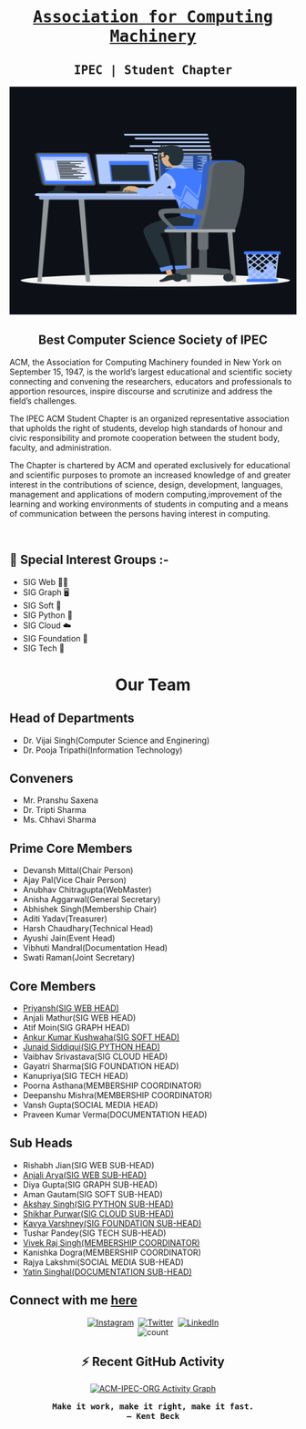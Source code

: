 <h1 align='center'>
<a href="https://acm.ipec.org.in/">
 <strong> <samp>Association for Computing Machinery</samp> </strong></a> 
</h1>
<h2 align='center'>
 <strong><samp>IPEC | Student Chapter</samp> </strong> 
</h2>
<p align="center">
<img src="./assets/animation_500_kxa883sd.gif" width="600" height="400" >
</p>

<h2 align="center"><strong>Best Computer Science Society of IPEC</strong></h2>
<p>
ACM, the Association for Computing Machinery founded in New York on September 15, 1947, is the world’s largest educational and scientific society connecting and convening the researchers, educators and professionals to apportion resources, inspire discourse and scrutinize and address the field’s challenges.
</p>
<p>The IPEC ACM Student Chapter is an organized representative association that upholds the right of students, develop high standards of honour and civic responsibility and promote cooperation between the student body, faculty, and administration.</p>
<p>The Chapter is chartered by ACM and operated exclusively for educational and scientific purposes to promote an increased knowledge of and greater interest in the contributions of science, design, development, languages, management and applications of modern computing,improvement of the learning and working environments of students in computing and a means of communication between the persons having interest in computing.</p>
<br>

## **🔭 Special Interest Groups :-**

-   SIG Web 👨‍💻
-   SIG Graph 🖥
-   SIG Soft 🧩
-   SIG Python 🐍
-   SIG Cloud ☁️
-   SIG Foundation 🐣
-   SIG Tech 📀	

<h1 align="center"><strong>Our Team</strong></h2>

## **Head of Departments**
- Dr. Vijai Singh(Computer Science and Enginering)
- Dr. Pooja Tripathi(Information Technology)
## **Conveners**
- Mr. Pranshu Saxena
- Dr. Tripti Sharma
- Ms. Chhavi Sharma
## **Prime Core Members**
- Devansh Mittal(Chair Person)
- Ajay Pal(Vice Chair Person)
- Anubhav Chitragupta(WebMaster)
- Anisha Aggarwal(General Secretary)
- Abhishek Singh(Membership Chair)
- Aditi Yadav(Treasurer)
- Harsh Chaudhary(Technical Head)
- Ayushi Jain(Event Head)
- Vibhuti Mandral(Documentation Head)
- Swati Raman(Joint Secretary)
## **Core Members**
- <a href="https://github.com/priyanshkulshrestha">Priyansh(SIG WEB HEAD)</a>
- Anjali Mathur(SIG WEB HEAD)
- Atif Moin(SIG GRAPH HEAD)
- <a href="https://github.com/ankurk10">Ankur Kumar Kushwaha(SIG SOFT HEAD)</a>
- <a href="https://github.com/MAX-EINSTEIN">Junaid Siddiqui(SIG PYTHON HEAD)</a>
- Vaibhav Srivastava(SIG CLOUD HEAD)
- Gayatri Sharma(SIG FOUNDATION HEAD)
- Kanupriya(SIG TECH HEAD)
- Poorna Asthana(MEMBERSHIP COORDINATOR)
- Deepanshu Mishra(MEMBERSHIP COORDINATOR)
- Vansh Gupta(SOCIAL MEDIA HEAD)
- Praveen Kumar Verma(DOCUMENTATION HEAD)
## **Sub Heads**
- Rishabh Jian(SIG WEB SUB-HEAD)
- <a href="https://github.com/anjaliaryain">Anjali Arya(SIG WEB SUB-HEAD)</a>
- Diya Gupta(SIG GRAPH SUB-HEAD)
- Aman Gautam(SIG SOFT SUB-HEAD)
- <a href="https://github.com/Akshay2002Singh">Akshay Singh(SIG PYTHON SUB-HEAD)</a>
- <a href="https://github.com/ShikharPurwar">Shikhar Purwar(SIG CLOUD SUB-HEAD)</a>
- <a href="https://github.com/Kavvya1072">Kavya Varshney(SIG FOUNDATION SUB-HEAD)</a>
- Tushar Pandey(SIG TECH SUB-HEAD)
- <a href="https://github.com/vivek-raj-singh">Vivek Raj Singh(MEMBERSHIP COORDINATOR)</a>
- Kanishka Dogra(MEMBERSHIP COORDINATOR)
- Rajya Lakshmi(SOCIAL MEDIA SUB-HEAD)
- <a href="https://github.com/iamyatinsinghal">Yatin Singhal(DOCUMENTATION SUB-HEAD)</a>

## **Connect with me [here](https://github.com/ACM-IPEC-ORG)**

<p align="center">
    <a href = "https://instagram.com/elite2002akshay?utm_medium=copy_link"><img alt="Instagram" src="https://img.shields.io/badge/Instagram-E4405F?style=for-the-badge&logo=instagram&logoColor=white" /></a>&nbsp;
    <a href = "https://twitter.com/Elite_257?t=Aymfq3M6O8HugpcHhfu-5Q&s=09"><img alt="Twitter" src="https://img.shields.io/badge/Twitter-1DA1F2?&style=for-the-badge&logo=twitter&logoColor=white" /></a>&nbsp;
    <a href = "https://www.linkedin.com/in/akshay-singh-elite"><img alt="LinkedIn" src="https://img.shields.io/badge/LinkedIn-0077B5.svg?&style=for-the-badge&logo=linkedin&logoColor=white" /></a>
    <br>
    <img src="https://komarev.com/ghpvc/?username=ACM-IPEC-ORG&label=Profile%20views&color=blueviolet&style=flat" alt="count" />
</p>


<h2 align="center">⚡ Recent GitHub Activity</h2>
<p align="center">
<a href="https://github.com/ACM-IPEC-ORG"><img alt="ACM-IPEC-ORG Activity Graph" src="https://activity-graph.herokuapp.com/graph?username=ACM-IPEC&custom_title=ACM-IPEC%27s%20Contribution%20Graph&theme=react-dark" /></a>
</p>


<p align ="center"><samp><strong>Make it work, make it right, make it fast.
<br>
– Kent Beck</strong></samp></p>

